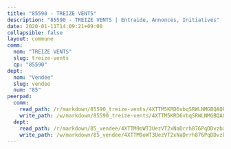 ```yaml
---
title: "85590 - TREIZE VENTS"
description: "85590 - TREIZE VENTS | Entraide, Annonces, Initiatives"
date: 2020-01-11T14:09:21+09:00
collapsible: false
layout: commune
comm:
  nom: "TREIZE VENTS"
  slug: treize-vents
  cp: "85590"
dept:
  nom: "Vendée"
  slug: vendee
  num: "85"
peerpad:
  comm:
    read_path: /r/markdown/85590_treize-vents/4XTTM5KRD6vbqSRWLNMGBQAQkWXPsdHk86M2NK7d28ddJErt8
    write_path: /w/markdown/85590_treize-vents/4XTTM5KRD6vbqSRWLNMGBQAQkWXPsdHk86M2NK7d28ddJErt8-K3TgToVazMQNJMHkVwajASGYbRKhSx5bMiSYix9bsgTVLW1Ww8u7ezQnVPJCpT4uWgqtpEKByDdoPUFG3dMDULqC2nyKM1CS7SXYY4mA5vucMxnjCJq83P3gm7qGcJZjUUBRAYfr
  dept:
    read_path: /r/markdown/85_vendee/4XTTM9oWT3UezVT2xNaDrrh876PqDDvzbaovSPP6P6ha63Ezk
    write_path: /w/markdown/85_vendee/4XTTM9oWT3UezVT2xNaDrrh876PqDDvzbaovSPP6P6ha63Ezk-K3TgTz4T2Ao5CxcmNgKRpi6DXEbSZWgvvZNdT7V4KiJycR1vvtGLxg5iYYYKajishdNzKNazAywn7vjwqtQs859ALiENaqFJQsULDwd4rYqVPy8n3JbNCeuPxinCnetCgcSuCcyv
---
```


